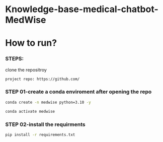 # Knowledge-base-medical-chatbot-MedWise


# How to run?
### STEPS:

clone the repositroy

``` bash
project repo: https://github.com/
```
### STEP 01-create a conda enviroment after opening the repo

``` bash
conda create -n medwise python=3.10 -y
```
```bash
conda activate medwise
```

### STEP 02-install the requirments

```bash 
pip install -r requirements.txt
```
